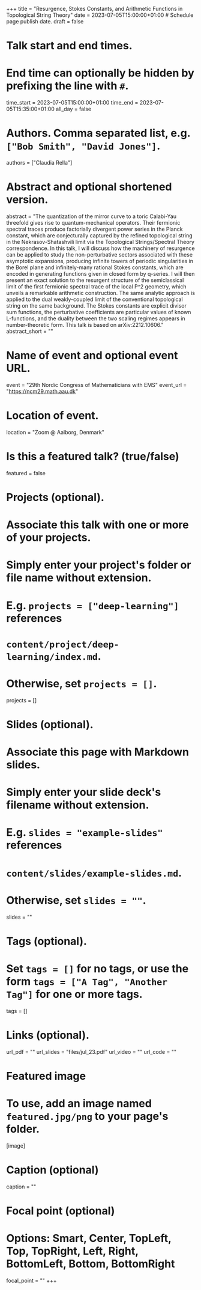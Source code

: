 +++
title = "Resurgence, Stokes Constants, and Arithmetic Functions in Topological String Theory"
date = 2023-07-05T15:00:00+01:00  # Schedule page publish date.
draft = false

# Talk start and end times.
#   End time can optionally be hidden by prefixing the line with `#`.
time_start = 2023-07-05T15:00:00+01:00
time_end = 2023-07-05T15:35:00+01:00
all_day = false

# Authors. Comma separated list, e.g. `["Bob Smith", "David Jones"]`.
authors = ["Claudia Rella"]

# Abstract and optional shortened version.
abstract = "The quantization of the mirror curve to a toric Calabi-Yau threefold gives rise to quantum-mechanical operators. Their fermionic spectral traces produce factorially divergent power series in the Planck constant, which are conjecturally captured by the refined topological string in the Nekrasov-Shatashvili limit via the Topological Strings/Spectral Theory correspondence. In this talk, I will discuss how the machinery of resurgence can be applied to study the non-perturbative sectors associated with these asymptotic expansions, producing infinite towers of periodic singularities in the Borel plane and infinitely-many rational Stokes constants, which are encoded in generating functions given in closed form by q-series. I will then present an exact solution to the resurgent structure of the semiclassical limit of the first fermionic spectral trace of the local P^2 geometry, which unveils a remarkable arithmetic construction. The same analytic approach is applied to the dual weakly-coupled limit of the conventional topological string on the same background. The Stokes constants are explicit divisor sum functions, the perturbative coefficients are particular values of known L-functions, and the duality between the two scaling regimes appears in number-theoretic form. This talk is based on arXiv:2212.10606."
abstract_short = ""

# Name of event and optional event URL.
event = "29th Nordic Congress of Mathematicians with EMS"
event_url = "https://ncm29.math.aau.dk"

# Location of event.
location = "Zoom @ Aalborg, Denmark"

# Is this a featured talk? (true/false)
featured = false

# Projects (optional).
#   Associate this talk with one or more of your projects.
#   Simply enter your project's folder or file name without extension.
#   E.g. `projects = ["deep-learning"]` references 
#   `content/project/deep-learning/index.md`.
#   Otherwise, set `projects = []`.
projects = []

# Slides (optional).
#   Associate this page with Markdown slides.
#   Simply enter your slide deck's filename without extension.
#   E.g. `slides = "example-slides"` references 
#   `content/slides/example-slides.md`.
#   Otherwise, set `slides = ""`.
slides = ""

# Tags (optional).
#   Set `tags = []` for no tags, or use the form `tags = ["A Tag", "Another Tag"]` for one or more tags.
tags = []

# Links (optional).
url_pdf = ""
url_slides = "files/jul_23.pdf"
url_video = ""
url_code = ""

# Featured image
# To use, add an image named `featured.jpg/png` to your page's folder. 
[image]
  # Caption (optional)
  caption = ""

  # Focal point (optional)
  # Options: Smart, Center, TopLeft, Top, TopRight, Left, Right, BottomLeft, Bottom, BottomRight
  focal_point = ""
+++
